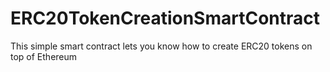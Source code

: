 # ERC20TokenCreationSmartContract
This simple smart contract lets you know how to create ERC20 tokens on top of Ethereum

